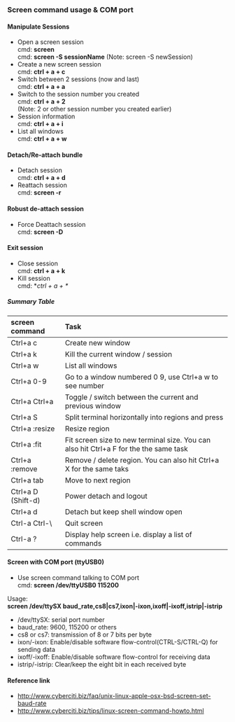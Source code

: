 ### Screen command usage & COM port

#### Manipulate Sessions
- Open a screen session<br />
  cmd: **screen**<br />
  cmd: **screen -S sessionName** (Note: screen -S newSession)<br />
- Create a new screen session<br />
  cmd: **ctrl + a + c**
- Switch between 2 sessions (now and last)<br />
  cmd: **ctrl + a + a**
- Switch to the session number you created<br />
  cmd: **ctrl + a + 2**<br />
  (Note: 2 or other session number you created earlier)
- Session information<br />
  cmd: **ctrl + a + i**
- List all windows<br />
  cmd: **ctrl + a + w**

#### Detach/Re-attach bundle
- Detach session<br />
  cmd: **ctrl + a + d**
- Reattach session<br />
  cmd: **screen -r**

#### Robust de-attach session
- Force Deattach session<br />
  cmd: **screen -D**

#### Exit session
- Close session<br />
  cmd: **ctrl + a + k**
- Kill session<br />
  cmd: **ctrl + a + \**

##### Summary Table

|screen command     | Task
|:------------------|:-----------------------------------------------------|
|Ctrl+a c           |  Create new window
|Ctrl+a k           |  Kill the current window / session
|Ctrl+a w           |  List all windows
|Ctrl+a 0-9         | Go to a window numbered 0 9, use Ctrl+a w to see number
|Ctrl+a Ctrl+a      | Toggle / switch between the current and previous window
|Ctrl+a S           | Split terminal horizontally into regions and press
|Ctrl+a :resize     | Resize region
|Ctrl+a :fit        | Fit screen size to new terminal size. You can also hit Ctrl+a F for the the same task
|Ctrl+a :remove     |  Remove / delete region. You can also hit Ctrl+a X for the same taks
|Ctrl+a tab         | Move to next region
|Ctrl+a D (Shift-d) |  Power detach and logout
|Ctrl+a d           |   Detach but keep shell window open
|Ctrl-a Ctrl-\      |  Quit screen
|Ctrl-a ?           | Display help screen i.e. display a list of commands

#### Screen with COM port (ttyUSB0)
- Use screen command talking to COM port<br />
  cmd: **screen /dev/ttyUSB0 115200**

Usage: <br />
**screen /dev/ttySX baud_rate,cs8|cs7,ixon|-ixon,ixoff|-ixoff,istrip|-istrip**
- /dev/ttySX: serial port number
- baud_rate: 9600, 115200 or others
- cs8 or cs7: transmission of 8 or 7 bits per byte
- ixon/-ixon: Enable/disable software flow-control(CTRL-S/CTRL-Q) for sending data
- ixoff/-ixoff: Enable/disable software flow-control for receiving data
- istrip/-istrip: Clear/keep the eight bit in each received byte


#### Reference link
- http://www.cyberciti.biz/faq/unix-linux-apple-osx-bsd-screen-set-baud-rate
- http://www.cyberciti.biz/tips/linux-screen-command-howto.html

